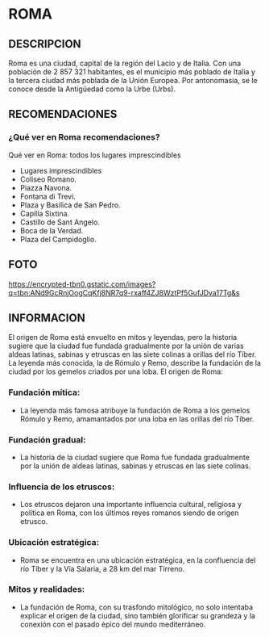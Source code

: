 # ROMA

## DESCRIPCION
Roma es una ciudad, capital de la región del Lacio y de Italia. Con una población de 2 857 321 habitantes,​ es el municipio más poblado de Italia y la tercera ciudad más poblada de la Unión Europea.​ Por antonomasia, se le conoce desde la Antigüedad como la Urbe (Urbs).

## RECOMENDACIONES


### ¿Qué ver en Roma recomendaciones?
Qué ver en Roma: todos los lugares imprescindibles 
- Lugares imprescindibles
- Coliseo Romano.
- Piazza Navona.
- Fontana di Trevi.
- Plaza y Basílica de San Pedro.
- Capilla Sixtina.
- Castillo de Sant Angelo.
- Boca de la Verdad.
- Plaza del Campidoglio.

## FOTO
https://encrypted-tbn0.gstatic.com/images?q=tbn:ANd9GcRnjOogCqKfj8NR7q9-rxaff4ZJ8WztPf5GufJDva17Tg&s


## INFORMACION

El origen de Roma está envuelto en mitos y leyendas, pero la historia sugiere que la ciudad fue fundada gradualmente por la unión de varias aldeas latinas, sabinas y etruscas en las siete colinas a orillas del río Tíber. La leyenda más conocida, la de Rómulo y Remo, describe la fundación de la ciudad por los gemelos criados por una loba. 
El origen de Roma:

### Fundación mítica:
- La leyenda más famosa atribuye la fundación de Roma a los gemelos Rómulo y Remo, amamantados por una loba en las orillas del río Tíber. 
### Fundación gradual:
- La historia de la ciudad sugiere que Roma fue fundada gradualmente por la unión de aldeas latinas, sabinas y etruscas en las siete colinas. 
### Influencia de los etruscos:
- Los etruscos dejaron una importante influencia cultural, religiosa y política en Roma, con los últimos reyes romanos siendo de origen etrusco. 
### Ubicación estratégica:
- Roma se encuentra en una ubicación estratégica, en la confluencia del río Tíber y la Vía Salaria, a 28 km del mar Tirreno. 
### Mitos y realidades:
- La fundación de Roma, con su trasfondo mitológico, no solo intentaba explicar el origen de la ciudad, sino también glorificar su grandeza y la conexión con el pasado épico del mundo mediterráneo. 
